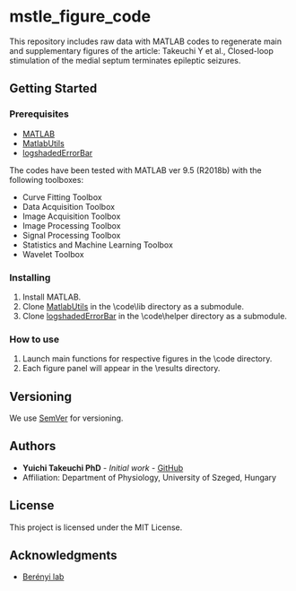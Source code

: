 # mstle_figure_code
This repository includes raw data with MATLAB codes to regenerate main and supplementary figures of the article: Takeuchi Y et al., Closed-loop stimulation of the medial septum terminates epileptic seizures.

## Getting Started

### Prerequisites
- [MATLAB](https://www.mathworks.com/products/matlab.html)
- [MatlabUtils](https://github.com/yuichi-takeuchi/MatlabUtils)
- [logshadedErrorBar](https://github.com/liqun2017/logshadedErrorBar)

The codes have been tested with MATLAB ver 9.5 (R2018b) with the following toolboxes:
- Curve Fitting Toolbox
- Data Acquisition Toolbox
- Image Acquisition Toolbox
- Image Processing Toolbox
- Signal Processing Toolbox
- Statistics and Machine Learning Toolbox
- Wavelet Toolbox

### Installing
1. Install MATLAB.
2. Clone [MatlabUtils](https://github.com/yuichi-takeuchi/MatlabUtils) in the \code\lib directory as a submodule.
3. Clone [logshadedErrorBar](https://github.com/liqun2017/logshadedErrorBar) in the \code\helper directory as a submodule.

### How to use
1. Launch main functions for respective figures in the \code directory.
2. Each figure panel will appear in the \results directory.

## Versioning
We use [SemVer](http://semver.org/) for versioning.

## Authors
- **Yuichi Takeuchi PhD** - *Initial work* - [GitHub](https://github.com/yuichi-takeuchi)
- Affiliation: Department of Physiology, University of Szeged, Hungary

## License
This project is licensed under the MIT License.

## Acknowledgments
- [Berényi lab](http://www.berenyilab.com/)
